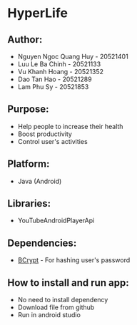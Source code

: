 # HyperLife
## Author:
- Nguyen Ngoc Quang Huy - 20521401  
- Luu Le Ba Chinh - 20521133  
- Vu Khanh Hoang -  20521352  
- Dao Tan Hao - 20521289  
- Lam Phu Sy - 20521853  
## Purpose:
- Help people to increase their health
- Boost productivity
- Control user's activities
## Platform:
- Java (Android)
## Libraries:
- YouTubeAndroidPlayerApi
## Dependencies:
- [BCrypt](https://github.com/patrickfav/bcrypt) - For hashing user's password 
## How to install and run app:
- No need to install dependency
- Download file from github
- Run in android studio
